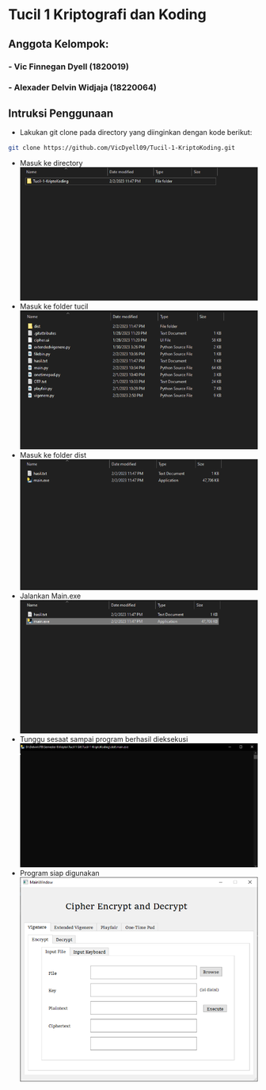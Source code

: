 # Tucil 1 Kriptografi dan Koding 

## Anggota Kelompok:
### - Vic Finnegan Dyell  (1820019)
### - Alexader Delvin Widjaja (18220064)

## Intruksi Penggunaan
- Lakukan git clone pada directory yang diinginkan dengan kode berikut:
```bash
git clone https://github.com/VicDyell09/Tucil-1-KriptoKoding.git
```
- Masuk ke directory
![Alt text](img\Directory.png)
- Masuk ke folder tucil
![Alt text](img\FolderTucil.png)
- Masuk ke folder dist
![Alt text](img\FolderDist.png)
- Jalankan Main.exe
![Alt text](img\Runmain.png)
- Tunggu sesaat sampai program berhasil dieksekusi
![Alt text](img\Mainexe.png)
- Program siap digunakan
![Alt text](img\Program.png)


